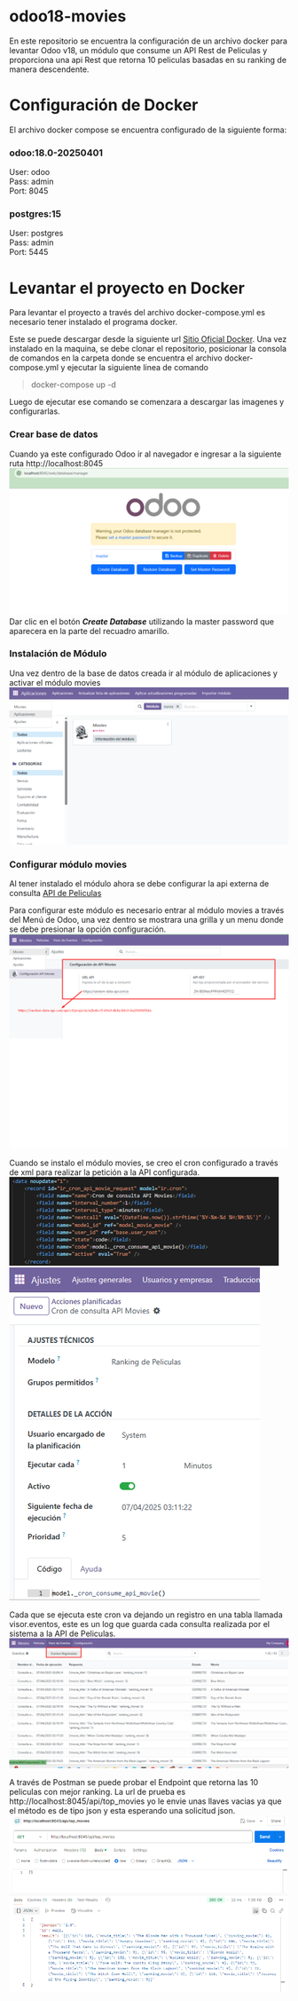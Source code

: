 # odoo18-movies
En este repositorio se encuentra la configuración de un archivo docker para levantar Odoo v18, un módulo que consume un API Rest de Peliculas y proporciona una api Rest que retorna 10 peliculas basadas en su ranking de manera descendente.

# Configuración de Docker
El archivo docker compose se encuentra configurado de la siguiente forma:

### odoo:18.0-20250401
User: odoo  
Pass: admin  
Port: 8045  

### postgres:15
User: postgres  
Pass: admin  
Port: 5445  

# Levantar el proyecto en Docker
Para levantar el proyecto a través del archivo docker-compose.yml es necesario tener instalado el programa docker.

Este se puede descargar desde la siguiente url [Sitio Oficial Docker](https://www.docker.com/).
Una vez instalado en la maquina, se debe clonar el repositorio, posicionar la consola de comandos en la carpeta donde se encuentra el archivo docker-compose.yml y ejecutar la siguiente linea de comando  
 > docker-compose up -d

Luego de ejecutar ese comando se comenzara a descargar las imagenes y configurarlas.

### Crear base de datos
Cuando ya este configurado Odoo ir al navegador e ingresar a la siguiente ruta http://localhost:8045  
    ![Odoo Start](odoo_start.png)  
Dar clic en el botón  ***Create Database*** utilizando la master password que aparecera en la parte del recuadro amarillo.

### Instalación de Módulo
Una vez dentro de la base de datos creada ir al módulo de aplicaciones y activar el módulo movies
    ![Modulo](instalar_modulo.png)  

### Configurar módulo movies
Al tener instalado el módulo ahora se debe configurar la api externa de consulta [API de Peliculas](https://random-data-api.com/api/v3/projects/a2bebcc5-69e3-4b4e-b8c0-4a2f4306f0da?api_key=ZN-BE0NeUFPRYdYrRZf7CQ)  

Para configurar este módulo es necesario entrar al módulo movies a través del Menú de Odoo, una vez dentro se mostrara una grilla y un menu donde se debe presionar la opción configuración.
    ![Configuración API](config_api_key.png)

Cuando se instalo el módulo movies, se creo el cron configurado a través de xml para realizar la petición a la API configurada.
    ![Cron](cron.png)
    ![Cron Odoo](cron_odoo.png)

Cada que se ejecuta este cron va dejando un registro en una tabla llamada visor.eventos, este es un log que guarda cada consulta realizada por el sistema a la API de Peliculas.
    ![visor](visor_eventos.png)

A través de Postman se puede probar el Endpoint que retorna las 10 peliculas con mejor ranking.
    La url de prueba es http://localhost:8045/api/top_movies  yo le envie unas llaves vacias ya que el método es de tipo json y esta esperando una solicitud json.
    ![Postman](postman.png)
